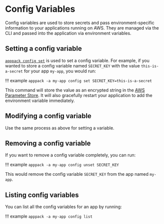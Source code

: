 # Config Variables

Config variables are used to store secrets and pass environment-specific information to your applications running on AWS. They are managed via the CLI and passed into the application via environment variables.

## Setting a config variable

[`apppack config set`](/command-line-reference/apppack_config_set/) is used to set a config variable. For example, if you wanted to store a config variable named `SECRET_KEY` with the value `this-is-a-secret` for your app `my-app`, you would run:

!!! example
    ```
    apppack -a my-app config set SECRET_KEY=this-is-a-secret
    ```

This command will store the value as an encrypted string in the [AWS Parameter Store](https://docs.aws.amazon.com/systems-manager/latest/userguide/systems-manager-parameter-store.html). It will also gracefully restart your application to add the environment variable immediately.

## Modifying a config variable

Use the same process as above for setting a variable.

## Removing a config variable

If you want to remove a config variable completely, you can run:

!!! example
    ```
    apppack -a my-app config unset SECRET_KEY
    ```

This would remove the config variable `SECRET_KEY` from the app named `my-app`.

## Listing config variables

You can list all the config variables for an app by running:

!!! example
    ```
    apppack -a my-app config list
    ```
